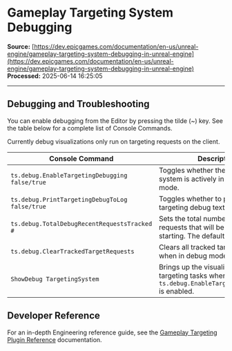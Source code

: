 # Gameplay Targeting System Debugging

**Source:** [https://dev.epicgames.com/documentation/en-us/unreal-engine/gameplay-targeting-system-debugging-in-unreal-engine](https://dev.epicgames.com/documentation/en-us/unreal-engine/gameplay-targeting-system-debugging-in-unreal-engine)  
**Processed:** 2025-06-14 16:25:05

---

## Debugging and Troubleshooting

You can enable debugging from the Editor by pressing the tilde (~) key. See the table below for a complete list of Console Commands.

Currently debug visualizations only run on targeting requests on the client.

| Console Command | Description |
| --- | --- |
| `ts.debug.EnableTargetingDebugging false/true` | Toggles whether the targeting system is actively in debugging mode. |
| `ts.debug.PrintTargetingDebugToLog false/true` | Toggles whether to print the targeting debug text to the log. |
| `ts.debug.TotalDebugRecentRequestsTracked #` | Sets the total number of targeting requests that will be tracked upon starting. The default amount is 5. |
| `ts.debug.ClearTrackedTargetRequests` | Clears all tracked targeting handles when in debug mode. |
| `ShowDebug TargetingSystem` | Brings up the visualization of the targeting tasks when `ts.debug.EnableTargetingDebugging` is enabled. |

## Developer Reference

For an in-depth Engineering reference guide, see the [Gameplay Targeting Plugin Reference](/documentation/en-us/unreal-engine/gameplay-targeting-system-reference-in-unreal-engine) documentation.